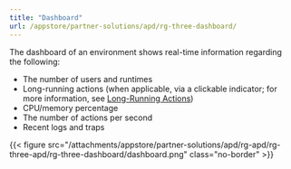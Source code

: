 ```yaml
---
title: "Dashboard"
url: /appstore/partner-solutions/apd/rg-three-dashboard/
---
```


The dashboard of an environment shows real-time information regarding the following:

* The number of users and runtimes
* Long-running actions (when applicable, via a clickable indicator; for more information, see [Long-Running Actions](/appstore/partner-solutions/apd/rg-three-long-running-actions/))
* CPU/memory percentage
* The number of actions per second
* Recent logs and traps

{{< figure src="/attachments/appstore/partner-solutions/apd/rg-apd/rg-three-apd/rg-three-dashboard/dashboard.png" class="no-border" >}}
